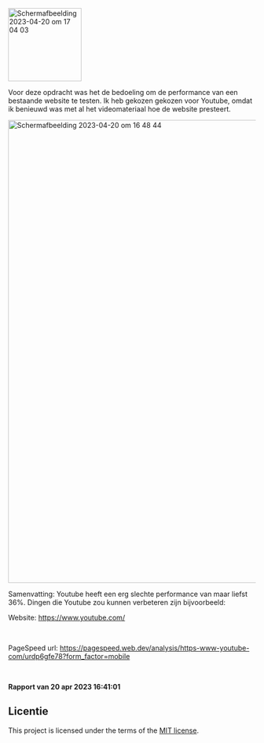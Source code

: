 <img width="149" alt="Schermafbeelding 2023-04-20 om 17 04 03" src="https://user-images.githubusercontent.com/112857444/233407715-125f8719-2531-4102-b303-7d4afb5d2acd.png">

<br>

Voor deze opdracht was het de bedoeling om de performance van een bestaande website te testen. Ik heb gekozen gekozen voor Youtube, omdat ik benieuwd was met al het videomateriaal hoe de website presteert.

<img width="943" alt="Schermafbeelding 2023-04-20 om 16 48 44" src="https://user-images.githubusercontent.com/112857444/233407892-2b240770-a1d2-4b29-b1d9-feaf1b3e41cb.png">

Samenvatting:
Youtube heeft een erg slechte performance van maar liefst 36%. 
Dingen die Youtube zou kunnen verbeteren zijn bijvoorbeeld:






Website:
https://www.youtube.com/

<br>

PageSpeed url:
https://pagespeed.web.dev/analysis/https-www-youtube-com/urdp6gfe78?form_factor=mobile

<br>

<strong>Rapport van 20 apr 2023 16:41:01</strong>







## Licentie

This project is licensed under the terms of the [MIT license](./LICENSE).
